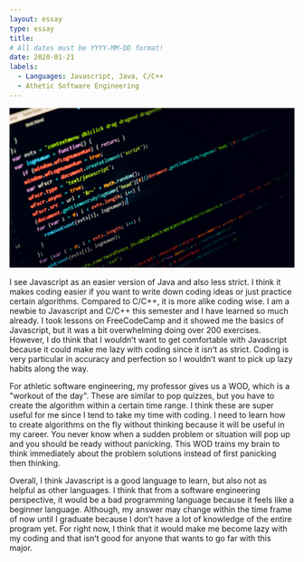 ```yaml
---
layout: essay
type: essay
title: 
# All dates must be YYYY-MM-DD format!
date: 2020-01-21
labels:
  - Languages: Javascript, Java, C/C++
  - Athetic Software Engineering
---
```


<img class="ui medium left floated image" src="../images/java.jpeg">

I see Javascript as an easier version of Java and also less strict.  I think it makes coding easier if you want to write down coding ideas or just practice certain algorithms.  Compared to C/C++, it is more alike coding wise.  I am a newbie to Javascript and C/C++ this semester and I have learned so much already.  I took lessons on FreeCodeCamp and it showed me the basics of Javascript, but it was a bit overwhelming doing over 200 exercises. However, I do think that I wouldnʻt want to get comfortable with Javascript because it could make me lazy with coding since it isnʻt as strict.  Coding is very particular in accuracy and perfection so I wouldnʻt want to pick up lazy habits along the way.  



For athletic software engineering, my professor gives us a WOD, which is a "workout of the day".  These are similar to pop quizzes, but you have to create the algorithm within a certain time range.  I think these are super useful for me since I tend to take my time with coding.  I need to learn how to create algorithms on the fly without thinking because it will be useful in my career.  You never know when a sudden problem or situation will pop up and you should be ready without panicking.  This WOD trains my brain to think immediately about the problem solutions instead of first panicking then thinking. 


Overall, I think Javascript is a good language to learn, but also not as helpful as other languages.  I think that from a software engineering perspective, it would be a bad programming language because it feels like a beginner language.  Although, my answer may change within the time frame of now until I graduate because I donʻt have a lot of knowledge of the entire program yet.  For right now, I think that it would make me become lazy with my coding and that isnʻt good for anyone that wants to go far with this major.  


